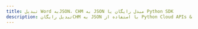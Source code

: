---title: تبدیل Word بهJSON، CHM به JSON مبدل رایگان یا Python SDKdescription: تبدیل رایگانCHM به JSON با استفاده از Python Cloud APIs & SDK. همچنین اسناد Microsoft Word و OpenOffice را در Cloud ایجاد، ویرایش و رندر کنید.---